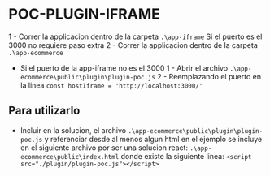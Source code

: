 # POC-PLUGIN-IFRAME

1 - Correr la applicacion dentro de la carpeta ```.\app-iframe``` Si el puerto es el 3000 no requiere paso extra
2 - Correr la applicacion dentro de la carpeta ```.\app-ecommerce```

* Si el puerto de la app-iframe no es el 3000 
1 - Abrir el archivo ```.\app-ecommerce\public\plugin\plugin-poc.js``` 
2 - Reemplazando el puerto en la linea ```const hostIframe = 'http://localhost:3000/'```


## Para utilizarlo
* Incluir en la solucion, el archivo ```.\app-ecommerce\public\plugin\plugin-poc.js``` y referenciar desde al menos algun html en el ejemplo se incluye en el siguiente archivo por ser una solucion react:  ```.\app-ecommerce\public\index.html``` donde existe la siguiente linea: ```<script src="./plugin/plugin-poc.js"></script>```